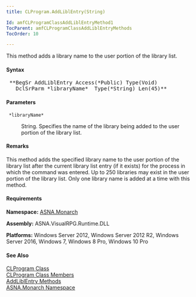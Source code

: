 ```yaml
---
title: CLProgram.AddLiblEntry(String)

Id: amfCLProgramClassAddLiblEntryMethod1
TocParent: amfCLProgramClassAddLiblEntryMethods
TocOrder: 10

---
```


This method adds a library name to the user portion of the library list.

#### Syntax
<pre class="syntax"> **BegSr AddLiblEntry Access(*Public) Type(Void)
   DclSrParm *libraryName*  Type(*String) Len(45)** </pre>

#### Parameters
<dl>
        <dt>
          <code> *libraryName* </code>
        </dt>
        <dd>

String. Specifies the name of the library being added to the user portion of the library list.
</dd>
</dl>

#### Remarks
This method adds the specified library name to the user portion of the library list after the current library list entry (if it exists) for the process in which the command was entered. Up to 250 libraries may exist in the user portion of the library list. Only one library name is added at a time with this method.
<!-- start -->

#### Requirements
**Namespace:** [ASNA.Monarch](amfMonarchNamespace.html)

**Assembly:** ASNA.VisualRPG.Runtime.DLL 

**Platforms:** Windows Server 2012, Windows Server 2012 R2, Windows Server 2016, Windows 7, Windows 8 Pro, Windows 10 Pro
<!-- end -->

#### See Also
[CLProgram Class](amfCLProgramClass.html) <br clear="none" /> [ CLProgram Class Members](amfCLProgramClassMembers.html) <br clear="none" /> [ AddLiblEntry Methods](amfCLProgramClassAddLiblEntryMethods.html) <br clear="none" /> [ASNA.Monarch Namespace](amfMonarchNamespace.html) 
